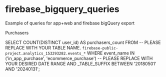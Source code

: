 # firebase_bigquery_queries
Example of queries for app+web and firebase bigQuery export


Purchasers

SELECT
  COUNT(DISTINCT user_id) AS purchasers_count
FROM
  -- PLEASE REPLACE WITH YOUR TABLE NAME.
  `firebase-public-project.analytics_153293282.events_*`
WHERE
  event_name IN ('in_app_purchase', 'ecommerce_purchase')
  -- PLEASE REPLACE WITH YOUR DESIRED DATE RANGE
  AND _TABLE_SUFFIX BETWEEN '20180501' AND '20240131';
